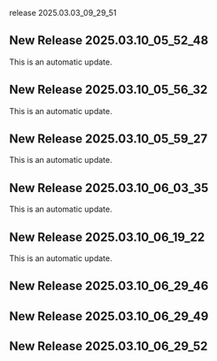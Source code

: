 release 2025.03.03_09_29_51
## New Release 2025.03.10_05_52_48
This is an automatic update.
## New Release 2025.03.10_05_56_32
This is an automatic update.
## New Release 2025.03.10_05_59_27
This is an automatic update.
## New Release 2025.03.10_06_03_35
This is an automatic update.
## New Release 2025.03.10_06_19_22
This is an automatic update.
## New Release 2025.03.10_06_29_46
## New Release 2025.03.10_06_29_49
## New Release 2025.03.10_06_29_52
